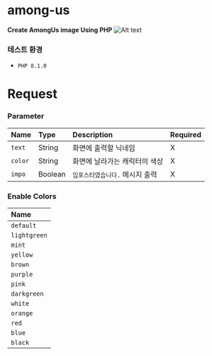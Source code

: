 # among-us
**Create AmongUs image Using PHP**
![Alt text](https://i.ibb.co/dffbRBx/2022-01-14-00-38-41.png)

### 테스트 환경
- `PHP 8.1.0`

# Request

### Parameter
| Name     | Type    | Description                     | Required  |
|:---------|:--------|:--------------------------------|:----------|
| `text`   | String  | 화면에 출력할 닉네임            | X         |
| `color`  | String  | 화면에 날라가는 캐릭터의 색상   | X         |
| `impo`   | Boolean | `임포스터였습니다.` 메시지 출력 | X         |

### Enable Colors
| Name         | 
|:-------------|
| `default`    |
| `lightgreen` |
| `mint`       |
| `yellow`     |
| `brown`      |
| `purple`     |
| `pink`       |
| `darkgreen`  |
| `white`      |
| `orange`     |
| `red`        |
| `blue`       |
| `black`      |
